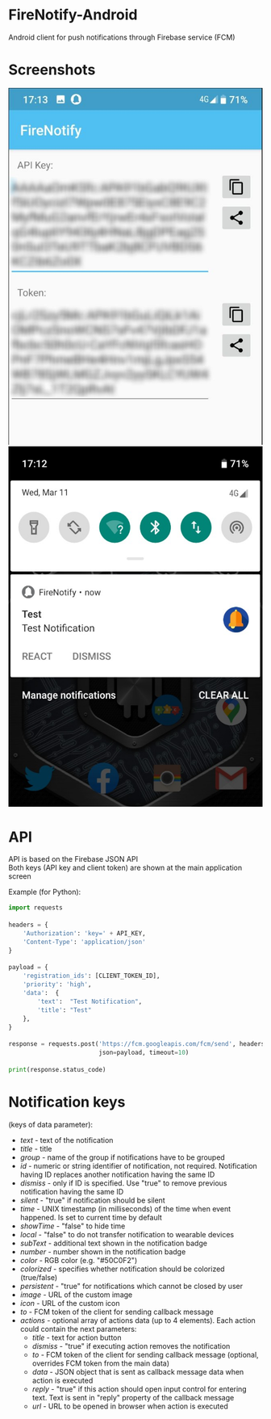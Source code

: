 # FireNotify-Android
Android client for push notifications through Firebase service (FCM)

# Screenshots

![Main application screen](https://raw.githubusercontent.com/eschava/FireNotify-Android/master/screenshots/screenshot2_censored.jpg "Main application screen")
![Sample notification](https://raw.githubusercontent.com/eschava/FireNotify-Android/master/screenshots/screenshot1.jpg "Sample notification")


# API

API is based on the Firebase JSON API  
Both keys (API key and client token) are shown at the main application screen

Example (for Python):

```python
import requests

headers = {
    'Authorization': 'key=' + API_KEY,
    'Content-Type': 'application/json'
}

payload = {
    'registration_ids': [CLIENT_TOKEN_ID],
    'priority': 'high',
    'data':  {
        'text':  "Test Notification",
        'title': "Test"
    },
}

response = requests.post('https://fcm.googleapis.com/fcm/send', headers=headers,
                         json=payload, timeout=10)
                         
print(response.status_code)
```

# Notification keys
(keys of data parameter):
 - *text* - text of the notification
 - *title* - title
 - *group* - name of the group if notifications have to be grouped
 - *id* - numeric or string identifier of notification, not required. Notification having ID replaces another notification having the same ID
 - *dismiss* - only if ID is specified. Use "true" to remove previous notification having the same ID
 - *silent* - "true" if notification should be silent
 - *time* - UNIX timestamp (in milliseconds) of the time when event happened. Is set to current time by default
 - *showTime* - "false" to hide time
 - *local* - "false" to do not transfer notification to wearable devices
 - *subText* - additional text shown in the notification badge
 - *number* - number shown in the notification badge
 - *color* - RGB color (e.g. "#50C0F2")
 - *colorized* - specifies whether notification should be colorized (true/false)
 - *persistent* - "true" for notifications which cannot be closed by user
 - *image* - URL of the custom image
 - *icon* - URL of the custom icon
 - *to* - FCM token of the client for sending callback message
 - *actions* - optional array of actions data (up to 4 elements). Each action could contain the next parameters:
      - *title* - text for action button
      - *dismiss* - "true" if executing action removes the notification
      - *to* - FCM token of the client for sending callback message (optional, overrides FCM token from the main data)
      - *data* - JSON object that is sent as callback message data when action is executed
      - *reply* - "true" if this action should open input control for entering text. Text is sent in "reply" property of the callback message
      - *url* - URL to be opened in browser when action is executed

 
